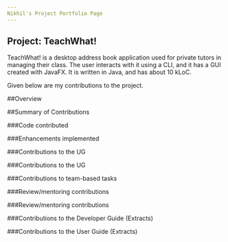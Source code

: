 ```yaml
---
Nikhil's Project Portfolio Page
---
```


## Project: TeachWhat!

TeachWhat! is a desktop address book application used for private tutors in managing their class. The user interacts with it using a CLI, and it has a GUI created with JavaFX. It is written in Java, and has about 10 kLoC.

Given below are my contributions to the project.

##Overview

##Summary of Contributions

###Code contributed

###Enhancements implemented

###Contributions to the UG

###Contributions to the UG

###Contributions to team-based tasks

###Review/mentoring contributions

###Review/mentoring contributions

###Contributions to the Developer Guide (Extracts)

###Contributions to the User Guide (Extracts)